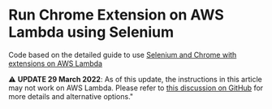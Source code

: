 # Run Chrome Extension on AWS Lambda using Selenium

Code based on the detailed guide to use [Selenium and Chrome with extensions on AWS Lambda](https://cloudbytes.dev/snippets/run-chrome-extensions-with-python-selenium-on-aws-lambda)

⚠️ **UPDATE 29 March 2022**: As of this update, the instructions in this article may not work on AWS Lambda. Please refer to [this discussion on GitHub](https://github.com/CloudBytesDotDev/CloudBytes.dev/discussions/103) for more details and alternative options."
